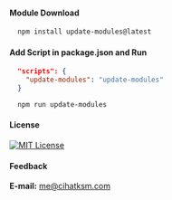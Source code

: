 #### Module Download

```bash
  npm install update-modules@latest
```

#### Add Script in package.json and Run

```json
  "scripts": {
    "update-modules": "update-modules"
  }
```

```bash
  npm run update-modules
```

#### License

[![MIT License](https://img.shields.io/badge/License-MIT-green.svg)](https://choosealicense.com/licenses/mit/)

#### Feedback

**E-mail:** me@cihatksm.com